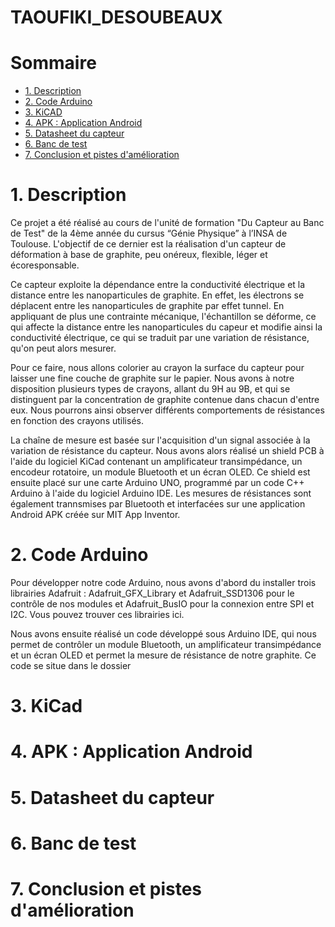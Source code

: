 # TAOUFIKI_DESOUBEAUX
# Sommaire
<!-- TOC depthFrom:2 -->
  - [1. Description](#1-Description)
  - [2. Code Arduino](#2-Code-Arduino)
  - [3. KiCAD](#3-KiCAD)
  - [4. APK : Application Android](#4-Application-Android)
  - [5. Datasheet du capteur](#5-Datasheet-du-capteur)
  - [6. Banc de test](#5-Banc-de-test)
  - [7. Conclusion et pistes d'amélioration](#7-Conclusion-et-Pistes-d-amélioration)
<!-- /TOC -->

# 1. Description 

Ce projet a été réalisé au cours de l'unité de formation "Du Capteur au Banc de Test" de la 4ème année du cursus “Génie Physique” à l’INSA de Toulouse.  L'objectif de ce dernier est la réalisation d'un capteur de déformation à base de graphite, peu onéreux, flexible, léger et écoresponsable.

Ce capteur exploite la dépendance entre la conductivité électrique et la distance entre les nanoparticules de graphite. En  effet, les électrons se déplacent entre les nanoparticules de graphite par effet tunnel. En appliquant de plus une contrainte mécanique, l'échantillon se déforme, ce qui affecte la distance entre les nanoparticules du capeur et modifie ainsi la conductivité électrique, ce qui se traduit par une variation de résistance, qu'on peut alors mesurer.

Pour ce faire, nous allons colorier au crayon la surface du capteur pour laisser une fine couche de graphite sur le papier. Nous avons à notre disposition plusieurs types de crayons, allant du 9H au 9B, et qui se distinguent par la concentration de graphite contenue dans chacun d'entre eux. Nous pourrons ainsi observer différents comportements de résistances en fonction des crayons utilisés.

La chaîne de mesure est basée sur l'acquisition d'un signal associée à la variation de résistance du capteur. Nous avons alors réalisé un shield PCB à l'aide du logiciel KiCad contenant un amplificateur transimpédance, un encodeur rotatoire, un module Bluetooth et un écran OLED. Ce shield est ensuite placé sur une carte Arduino UNO, programmé par un code C++ Arduino à l'aide du logiciel Arduino IDE. Les mesures de résistances sont également trannsmises par Bluetooth et interfacées sur une application Android APK créée sur MIT App Inventor.

# 2. Code Arduino

Pour développer notre code Arduino, nous avons d'abord du installer trois librairies Adafruit : Adafruit_GFX_Library et Adafruit_SSD1306 pour le contrôle de nos modules et Adafruit_BusIO pour la connexion entre SPI et I2C. Vous pouvez trouver ces librairies ici.

Nous avons ensuite réalisé un code développé sous Arduino IDE, qui nous permet de contrôler un module Bluetooth, un amplificateur transimpédance et un écran OLED et permet la mesure de résistance de notre graphite. Ce code se situe dans le dossier 


# 3. KiCad
# 4. APK : Application Android
# 5. Datasheet du capteur
# 6. Banc de test
# 7. Conclusion et pistes d'amélioration
